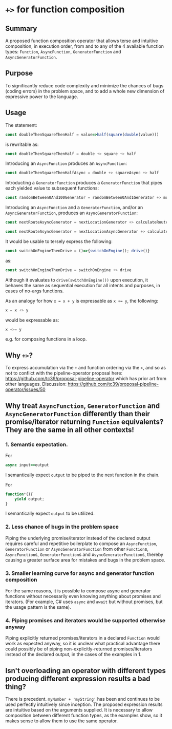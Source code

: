 # `+>` for function composition

## Summary

A proposed function composition operator that allows terse and intuitive composition, in execution order, from and to any of the 4 available function types: `Function`, `AsyncFunction`, `GeneratorFunction` and `AsyncGeneratorFunction`.

## Purpose

To significantly reduce code complexity and minimize the chances of bugs (coding errors) in the problem space, and to add a whole new dimension of expressive power to the language.

## Usage

The statement:

```javascript
const doubleThenSquareThenHalf = value=>half(square(double(value)))
```

is rewritable as:

```javascript
const doubleThenSquareThenHalf = double +> square +> half
```

Introducing an `AsyncFunction` produces an `AsyncFunction`:

```javascript
const doubleThenSquareThenHalfAsync = double +> squareAsync +> half
```

Introducting a `GeneratorFunction` produces a `GeneratorFunction` that pipes each yielded value to subsequent functions:

```javascript
const randomBetween0And100Generator = randomBetween0And1Generator +> multiplyBy100
```

Introducing an `AsyncFunction` and a `GeneratorFunction`, and/or an `AsyncGeneratorFunction`, produces an `AsyncGeneratorFunction`:

```javascript
const nextRouteAsyncGenerator = nextLocationGenerator +> calculateRouteAsync //GeneratorFunction +> AsyncFunction
```

```javascript
const nextRouteAsyncGenerator = nextLocationAsyncGenerator +> calculateRoute //AsyncGeneratorFunction +> Function
```

It would be usable to tersely express the following:

```javascript
const switchOnEngineThenDrive = ()=>{switchOnEngine(); drive()}
```

as:

```javascript
const switchOnEngineThenDrive = switchOnEngine +> drive
```

Although it evaluates to `drive(switchOnEngine())` upon execution, it behaves the same as sequential execution for all intents and purposes, in cases of no-args functions.

As an analogy for how `x = x + y` is expressable as `x += y`, the following:

```javascript
x = x +> y
```

would be expressable as:

```javascript
x +>= y
```

e.g. for composing functions in a loop.

## Why `+>`?

To express accumulation via the `+` and function ordering via the `>`, and so as not to conflict with the pipeline-operator proposal here: https://github.com/tc39/proposal-pipeline-operator which has prior art from other languages. Discussion: https://github.com/tc39/proposal-pipeline-operator/issues/50

## Why treat `AsyncFunction`, `GeneratorFunction` and `AsyncGeneratorFunction` differently than their promise/iterator returning `Function` equivalents? They are the same in all other contexts!

### 1. Semantic expectation.

For
```js
async input=>output
```

I semantically expect `output` to be piped to the next function in the chain.

For
```js
function*(){
    yield output;
}
```

I semantically expect `output` to be utilized.

### 2. Less chance of bugs in the problem space

Piping the underlying promise/iterator instead of the declared output requires careful and repetitive boilerplate to compose an `AsyncFunction`, `GeneratorFunction` or `AsyncGeneratorFunction` from other `Function`s, `AsyncFunction`s, `GeneratorFunction`s and `AsyncGeneratorFunction`s, thereby causing a greater surface area for mistakes and bugs in the problem space.

### 3. Smaller learning curve for async and generator function composition

For the same reasons, it is possible to compose async and generator functions without necessarily even knowing anything about promises and iterators. (For example, C# uses `async` and `await` but without promises, but the usage pattern is the same).

### 4. Piping promises and iterators would be supported otherwise anyway

Piping explicitly returned promises/iterators in a declared `Function` would work as expected anyway, so it is unclear what practical advantage there could possibly be of piping non-explicitly-returned promises/iterators instead of the declared output, in the cases of the examples in 1.

## Isn't overloading an operator with different types producing different expression results a bad thing?

There is precedent. `myNumber + 'myString'` has been and continues to be used perfectly intuitively since inception. The proposed expression results are intuitive based on the arguments supplied. It is necessary to allow composition between different function types, as the examples show, so it makes sense to allow them to use the same operator.
